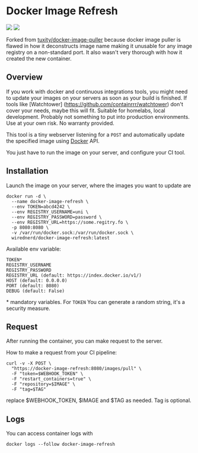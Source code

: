 Docker Image Refresh
===================

[![](https://images.microbadger.com/badges/version/tuxity/docker-image-puller.svg)](https://hub.docker.com/r/tuxity/docker-image-puller/)
![](https://images.microbadger.com/badges/image/tuxity/docker-image-puller.svg)

Forked from [tuxity/docker-image-puller](https://github.com/tuxity/docker-image-puller) because docker image puller is flawed in how it deconstructs image name making it unusable for any image registry on a non-standard port. It also wasn't very thorough with how it created the new container.

## Overview

If you work with docker and continuous integrations tools, you might need to update your images on your servers as soon as your build is finished. If tools like [Watchtower] (https://github.com/containrrr/watchtower) don't cover your needs, maybe this will fit. Suitable for homelabs, local development. Probably not something to put into production environments. Use at your own risk. No warranty provided.

This tool is a tiny webserver listening for a `POST` and automatically update the specified image using [Docker](https://docs.docker.com/engine/reference/api/docker_remote_api/) API.

You just have to run the image on your server, and configure your CI tool.

## Installation

Launch the image on your server, where the images you want to update are
```
docker run -d \
  --name docker-image-refresh \
  --env TOKEN=abcd4242 \
  --env REGISTRY_USERNAME=uni \
  --env REGISTRY_PASSWORD=password \
  --env REGISTRY_URL=https://some.regitry.fo \
  -p 8080:8080 \
  -v /var/run/docker.sock:/var/run/docker.sock \
  wirednerd/docker-image-refresh:latest
```

Available env variable:
```
TOKEN*
REGISTRY_USERNAME
REGISTRY_PASSWORD
REGISTRY_URL (default: https://index.docker.io/v1/)
HOST (default: 0.0.0.0)
PORT (default: 8080)
DEBUG (default: False)
```

\* mandatory variables. For `TOKEN` You can generate a random string, it's a security measure.

## Request
After running the container, you can make request to the server.

How to make a request from your CI pipeline:
```
curl -v -X POST \
  "https://docker-image-refresh:8080/images/pull" \
  -F "token=$WEBHOOK_TOKEN" \
  -F "restart_containers=true" \
  -F "repository=$IMAGE" \
  -F "tag=$TAG"
```

replace $WEBHOOK_TOKEN, $IMAGE and $TAG as needed. Tag is optional.

## Logs

You can access container logs with
```
docker logs --follow docker-image-refresh
````

